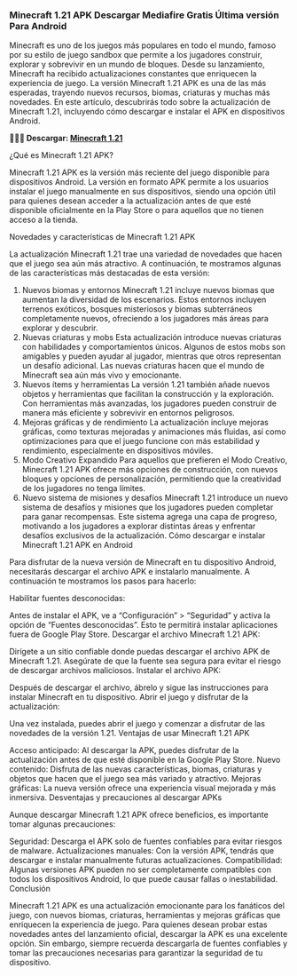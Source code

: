 ### Minecraft 1.21 APK Descargar Mediafire Gratis Última versión Para Android
Minecraft es uno de los juegos más populares en todo el mundo, famoso por su estilo de juego sandbox que permite a los jugadores construir, explorar y sobrevivir en un mundo de bloques. Desde su lanzamiento, Minecraft ha recibido actualizaciones constantes que enriquecen la experiencia de juego. La versión Minecraft 1.21 APK es una de las más esperadas, trayendo nuevos recursos, biomas, criaturas y muchas más novedades. En este artículo, descubrirás todo sobre la actualización de Minecraft 1.21, incluyendo cómo descargar e instalar el APK en dispositivos Android.

**🙋‍♀️🍿 Descargar: [Minecraft 1.21](https://minecraft-1-21-apk.modilimitado.io)**

¿Qué es Minecraft 1.21 APK?

Minecraft 1.21 APK es la versión más reciente del juego disponible para dispositivos Android. La versión en formato APK permite a los usuarios instalar el juego manualmente en sus dispositivos, siendo una opción útil para quienes desean acceder a la actualización antes de que esté disponible oficialmente en la Play Store o para aquellos que no tienen acceso a la tienda.

Novedades y características de Minecraft 1.21 APK

La actualización Minecraft 1.21 trae una variedad de novedades que hacen que el juego sea aún más atractivo. A continuación, te mostramos algunas de las características más destacadas de esta versión:

1. Nuevos biomas y entornos
Minecraft 1.21 incluye nuevos biomas que aumentan la diversidad de los escenarios. Estos entornos incluyen terrenos exóticos, bosques misteriosos y biomas subterráneos completamente nuevos, ofreciendo a los jugadores más áreas para explorar y descubrir.
2. Nuevas criaturas y mobs
Esta actualización introduce nuevas criaturas con habilidades y comportamientos únicos. Algunos de estos mobs son amigables y pueden ayudar al jugador, mientras que otros representan un desafío adicional. Las nuevas criaturas hacen que el mundo de Minecraft sea aún más vivo y emocionante.
3. Nuevos ítems y herramientas
La versión 1.21 también añade nuevos objetos y herramientas que facilitan la construcción y la exploración. Con herramientas más avanzadas, los jugadores pueden construir de manera más eficiente y sobrevivir en entornos peligrosos.
4. Mejoras gráficas y de rendimiento
La actualización incluye mejoras gráficas, como texturas mejoradas y animaciones más fluidas, así como optimizaciones para que el juego funcione con más estabilidad y rendimiento, especialmente en dispositivos móviles.
5. Modo Creativo Expandido
Para aquellos que prefieren el Modo Creativo, Minecraft 1.21 APK ofrece más opciones de construcción, con nuevos bloques y opciones de personalización, permitiendo que la creatividad de los jugadores no tenga límites.
6. Nuevo sistema de misiones y desafíos
Minecraft 1.21 introduce un nuevo sistema de desafíos y misiones que los jugadores pueden completar para ganar recompensas. Este sistema agrega una capa de progreso, motivando a los jugadores a explorar distintas áreas y enfrentar desafíos exclusivos de la actualización.
Cómo descargar e instalar Minecraft 1.21 APK en Android

Para disfrutar de la nueva versión de Minecraft en tu dispositivo Android, necesitarás descargar el archivo APK e instalarlo manualmente. A continuación te mostramos los pasos para hacerlo:

Habilitar fuentes desconocidas:

Antes de instalar el APK, ve a “Configuración” > “Seguridad” y activa la opción de “Fuentes desconocidas”. Esto te permitirá instalar aplicaciones fuera de Google Play Store.
Descargar el archivo Minecraft 1.21 APK:

Dirígete a un sitio confiable donde puedas descargar el archivo APK de Minecraft 1.21. Asegúrate de que la fuente sea segura para evitar el riesgo de descargar archivos maliciosos.
Instalar el archivo APK:

Después de descargar el archivo, ábrelo y sigue las instrucciones para instalar Minecraft en tu dispositivo.
Abrir el juego y disfrutar de la actualización:

Una vez instalada, puedes abrir el juego y comenzar a disfrutar de las novedades de la versión 1.21.
Ventajas de usar Minecraft 1.21 APK

Acceso anticipado: Al descargar la APK, puedes disfrutar de la actualización antes de que esté disponible en la Google Play Store.
Nuevo contenido: Disfruta de las nuevas características, biomas, criaturas y objetos que hacen que el juego sea más variado y atractivo.
Mejoras gráficas: La nueva versión ofrece una experiencia visual mejorada y más inmersiva.
Desventajas y precauciones al descargar APKs

Aunque descargar Minecraft 1.21 APK ofrece beneficios, es importante tomar algunas precauciones:

Seguridad: Descarga el APK solo de fuentes confiables para evitar riesgos de malware.
Actualizaciones manuales: Con la versión APK, tendrás que descargar e instalar manualmente futuras actualizaciones.
Compatibilidad: Algunas versiones APK pueden no ser completamente compatibles con todos los dispositivos Android, lo que puede causar fallas o inestabilidad.
Conclusión

Minecraft 1.21 APK es una actualización emocionante para los fanáticos del juego, con nuevos biomas, criaturas, herramientas y mejoras gráficas que enriquecen la experiencia de juego. Para quienes desean probar estas novedades antes del lanzamiento oficial, descargar la APK es una excelente opción. Sin embargo, siempre recuerda descargarla de fuentes confiables y tomar las precauciones necesarias para garantizar la seguridad de tu dispositivo.
